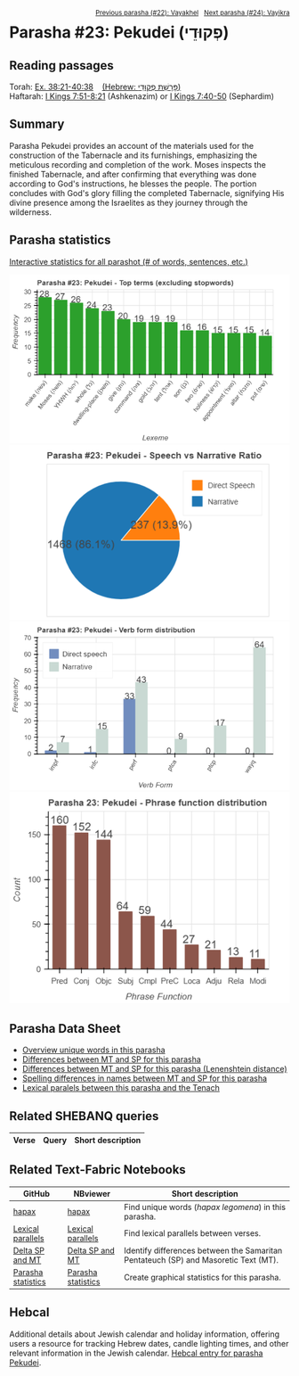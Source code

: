 <span style="float: right;"><sup><a href="../22%20-%20Vayakhel">Previous parasha (#22): Vayakhel</a> &nbsp;&nbsp;<a href="../24%20-%20Vayikra">Next parasha (#24): Vayikra</a></sup></span>

# Parasha #23: Pekudei (פְקוּדֵי)

## Reading passages

Torah: <a href="https://www.stepbible.org/?q=version=NASB2020|reference=Ex.38:21-40:38&options=HNVUG" target="_blank">Ex. 38:21-40:38</a> &nbsp;&nbsp; <a href="https://tikkun.io/#/p/pekudei" target="_blank">(Hebrew: פָּרָשַׁת פְקוּדֵי)</a><br>
Haftarah: <a href="https://www.stepbible.org/?q=version=NASB2020|reference=1Kgs.7:51-8:21&options=HNVUG" target="_blank">I Kings 7:51-8:21</a> (Ashkenazim) or <a href="https://www.stepbible.org/?q=version=NASB2020|reference=1Kgs.7:40-50&options=HNVUG" target="_blank">I Kings 7:40-50</a>  (Sephardim)

## Summary

Parasha Pekudei provides an account of the materials used for the construction of the Tabernacle and its furnishings, emphasizing the meticulous recording and completion of the work. Moses inspects the finished Tabernacle, and after confirming that everything was done according to God's instructions, he blesses the people. The portion concludes with God's glory filling the completed Tabernacle, signifying His divine presence among the Israelites as they journey through the wilderness.

## Parasha statistics

<a href="../../General/metrics_distribution.html" target="_blank">Interactive statistics for all parashot (# of words, sentences, etc.)</a>

<img src="top_terms.png">
<img src="speech_narrative_ratio.png">
<img src="verbform_distribution.png">
<img src="phrase_function_distribution.png">

## Parasha Data Sheet

<ul><li><a href="https://tonyjurg.github.io/Parashot/WeeklyParasha/23%20-%20Pekudei/hapax_legomena(Pekudei).html" target="_blank">Overview unique words in this parasha</a>
</li><li><a href="https://tonyjurg.github.io/Parashot/WeeklyParasha/23%20-%20Pekudei/differences_MT_SP(Pekudei).html" target="_blank">Differences between MT and SP for this parasha</a>
</li><li><a href="https://tonyjurg.github.io/Parashot/WeeklyParasha/23%20-%20Pekudei/levenshtein_differences_MT_SP(Pekudei).html" target="_blank">Differences between MT and SP for this parasha (Lenenshtein distance)</a>
</li><li><a href="https://tonyjurg.github.io/Parashot/WeeklyParasha/23%20-%20Pekudei/spelling_differences_SP_MT(Pekudei).html" target="_blank">Spelling differences in names between MT and SP for this parasha</a>
</li><li><a href="https://tonyjurg.github.io/Parashot/WeeklyParasha/23%20-%20Pekudei/lexical_parallels(Pekudei).html" target="_blank">Lexical paralels between this parasha and the Tenach</a>
</li></ul>

## Related SHEBANQ queries

Verse | Query | Short description
--- | --- | --- 

## Related Text-Fabric Notebooks

GitHub | NBviewer | Short description
---|---|---
<a href="https://github.com/tonyjurg/Parashot/tree/main/WeeklyParasha/23%20-%20Pekudei/hapax.ipynb" target="_blank">hapax</a> | <a href="https://nbviewer.org/github/tonyjurg/Parashot/blob/main/WeeklyParasha/23%20-%20Pekudei/hapax.ipynb" target="_blank">hapax</a>| Find unique words (*hapax legomena*) in this parasha.
<a href="https://github.com/tonyjurg/Parashot/tree/main/WeeklyParasha/23%20-%20Pekudei/lexical_parallels.ipynb" target="_blank">Lexical parallels</a> | <a href="https://nbviewer.org/github/tonyjurg/Parashot/blob/main/WeeklyParasha/23%20-%20Pekudei/lexical_parallels.ipynb" target="_blank">Lexical parallels</a>| Find lexical parallels between verses.
<a href="https://github.com/tonyjurg/Parashot/tree/main/WeeklyParasha/23%20-%20Pekudei/delta_mt_and_sp.ipynb" target="_blank">Delta SP and MT</a> | <a href="https://nbviewer.org/github/tonyjurg/Parashot/blob/main/WeeklyParasha/23%20-%20Pekudei/delta_mt_and_sp.ipynb" target="_blank">Delta SP and MT</a>| Identify differences between the Samaritan Pentateuch (SP) and Masoretic Text (MT).
<a href="https://github.com/tonyjurg/Parashot/tree/main/WeeklyParasha/23%20-%20Pekudei/parasha_analysis.ipynb" target="_blank">Parasha statistics</a> | <a href="https://nbviewer.org/github/tonyjurg/Parashot/blob/main/WeeklyParasha/23%20-%20Pekudei/parasha_analysis.ipynb" target="_blank">Parasha statistics</a>| Create graphical statistics for this parasha.

## Hebcal

Additional details about Jewish calendar and holiday information, offering users a resource for tracking Hebrew dates, candle lighting times, and other relevant information in the Jewish calendar. <a href="https://www.hebcal.com/sedrot/pekudei" target="_blank">Hebcal entry for parasha Pekudei</a>.
